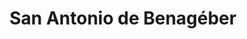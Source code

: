 ---
title: San Antonio de Benagéber
url: /san-antonio-de-benageber/
latitude: 39.557
longitude: -0.5
---